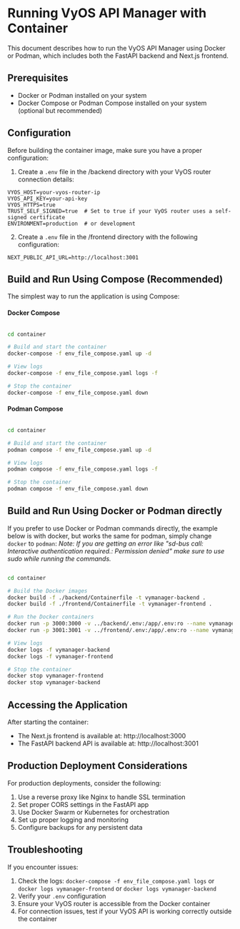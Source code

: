 # Running VyOS API Manager with Container

This document describes how to run the VyOS API Manager using Docker or Podman, which includes both the FastAPI backend and Next.js frontend.

## Prerequisites

- Docker or Podman installed on your system
- Docker Compose or Podman Compose installed on your system (optional but recommended)

## Configuration

Before building the container image, make sure you have a proper configuration:

1. Create a `.env` file in the /backend directory with your VyOS router connection details:

```
VYOS_HOST=your-vyos-router-ip
VYOS_API_KEY=your-api-key
VYOS_HTTPS=true
TRUST_SELF_SIGNED=true  # Set to true if your VyOS router uses a self-signed certificate
ENVIRONMENT=production  # or development
```

2. Create a `.env` file in the /frontend directory with the following configuration:
```
NEXT_PUBLIC_API_URL=http://localhost:3001
```

## Build and Run Using Compose (Recommended)

The simplest way to run the application is using Compose:


#### Docker Compose
```bash

cd container

# Build and start the container
docker-compose -f env_file_compose.yaml up -d

# View logs
docker-compose -f env_file_compose.yaml logs -f

# Stop the container
docker-compose -f env_file_compose.yaml down
```

#### Podman Compose
```bash

cd container

# Build and start the container
podman compose -f env_file_compose.yaml up -d

# View logs
podman compose -f env_file_compose.yaml logs -f

# Stop the container
podman compose -f env_file_compose.yaml down
```


## Build and Run Using Docker or Podman directly

If you prefer to use Docker or Podman commands directly, the example below is with docker, but works the same for podman, simply change `docker` to `podman`:
*Note: If you are getting an error like "sd-bus call: Interactive authentication required.: Permission denied" make sure to use sudo while running the commands.*

```bash

cd container

# Build the Docker images
docker build -f ./backend/Containerfile -t vymanager-backend .
docker build -f ./frontend/Containerfile -t vymanager-frontend .

# Run the Docker containers
docker run -p 3000:3000 -v ../backend/.env:/app/.env:ro --name vymanager-backend vymanager-backend
docker run -p 3001:3001 -v ../frontend/.env:/app/.env:ro --name vymanager-frontend vymanager-frontend

# View logs
docker logs -f vymanager-backend
docker logs -f vymanager-frontend

# Stop the container
docker stop vymanager-frontend
docker stop vymanager-backend
```

## Accessing the Application

After starting the container:

- The Next.js frontend is available at: http://localhost:3000
- The FastAPI backend API is available at: http://localhost:3001

## Production Deployment Considerations

For production deployments, consider the following:

1. Use a reverse proxy like Nginx to handle SSL termination
2. Set proper CORS settings in the FastAPI app
3. Use Docker Swarm or Kubernetes for orchestration
4. Set up proper logging and monitoring
5. Configure backups for any persistent data

## Troubleshooting

If you encounter issues:

1. Check the logs: `docker-compose -f env_file_compose.yaml logs` or `docker logs vymanager-frontend` or `docker logs vymanager-backend`
2. Verify your `.env` configuration
3. Ensure your VyOS router is accessible from the Docker container
4. For connection issues, test if your VyOS API is working correctly outside the container 
